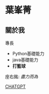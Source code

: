 # 葉峯菁

## 關於我

專長
* Python基礎能力
* java基礎能力
* **打籃球**

座右銘: *盡力而為*

[CHATGPT](https://chatgpt.com/)
![]()
